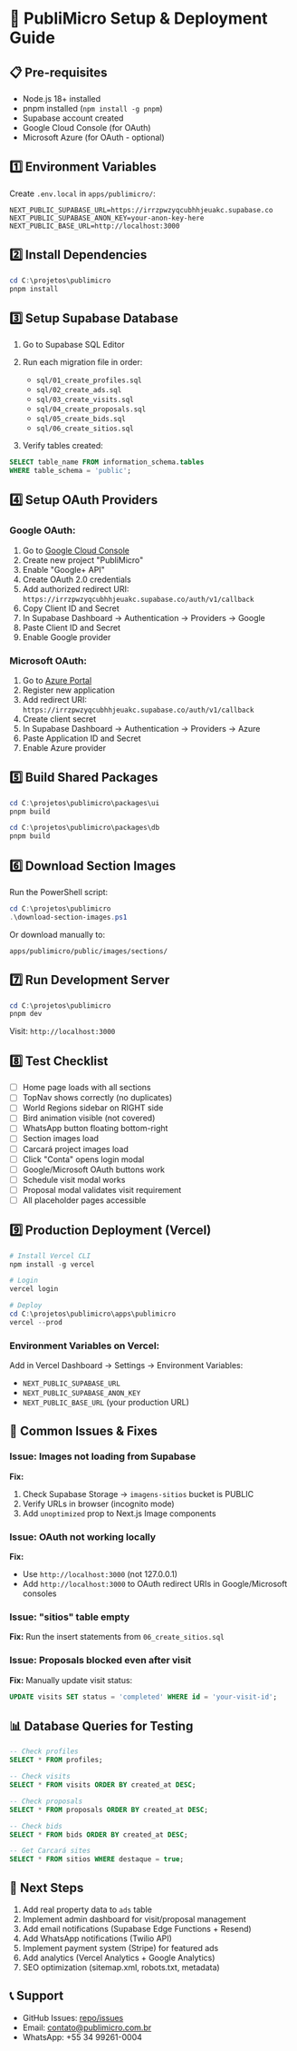 # 🚀 PubliMicro Setup & Deployment Guide

## 📋 Pre-requisites

- Node.js 18+ installed
- pnpm installed (`npm install -g pnpm`)
- Supabase account created
- Google Cloud Console (for OAuth)
- Microsoft Azure (for OAuth - optional)

## 1️⃣ Environment Variables

Create `.env.local` in `apps/publimicro/`:

```env
NEXT_PUBLIC_SUPABASE_URL=https://irrzpwzyqcubhhjeuakc.supabase.co
NEXT_PUBLIC_SUPABASE_ANON_KEY=your-anon-key-here
NEXT_PUBLIC_BASE_URL=http://localhost:3000
```

## 2️⃣ Install Dependencies

```powershell
cd C:\projetos\publimicro
pnpm install
```

## 3️⃣ Setup Supabase Database

1. Go to Supabase SQL Editor
2. Run each migration file in order:
   - `sql/01_create_profiles.sql`
   - `sql/02_create_ads.sql`
   - `sql/03_create_visits.sql`
   - `sql/04_create_proposals.sql`
   - `sql/05_create_bids.sql`
   - `sql/06_create_sitios.sql`

3. Verify tables created:
```sql
SELECT table_name FROM information_schema.tables 
WHERE table_schema = 'public';
```

## 4️⃣ Setup OAuth Providers

### Google OAuth:
1. Go to [Google Cloud Console](https://console.cloud.google.com/)
2. Create new project "PubliMicro"
3. Enable "Google+ API"
4. Create OAuth 2.0 credentials
5. Add authorized redirect URI: `https://irrzpwzyqcubhhjeuakc.supabase.co/auth/v1/callback`
6. Copy Client ID and Secret
7. In Supabase Dashboard → Authentication → Providers → Google
8. Paste Client ID and Secret
9. Enable Google provider

### Microsoft OAuth:
1. Go to [Azure Portal](https://portal.azure.com/)
2. Register new application
3. Add redirect URI: `https://irrzpwzyqcubhhjeuakc.supabase.co/auth/v1/callback`
4. Create client secret
5. In Supabase Dashboard → Authentication → Providers → Azure
6. Paste Application ID and Secret
7. Enable Azure provider

## 5️⃣ Build Shared Packages

```powershell
cd C:\projetos\publimicro\packages\ui
pnpm build

cd C:\projetos\publimicro\packages\db
pnpm build
```

## 6️⃣ Download Section Images

Run the PowerShell script:

```powershell
cd C:\projetos\publimicro
.\download-section-images.ps1
```

Or download manually to:
```
apps/publimicro/public/images/sections/
```

## 7️⃣ Run Development Server

```powershell
cd C:\projetos\publimicro
pnpm dev
```

Visit: `http://localhost:3000`

## 8️⃣ Test Checklist

- [ ] Home page loads with all sections
- [ ] TopNav shows correctly (no duplicates)
- [ ] World Regions sidebar on RIGHT side
- [ ] Bird animation visible (not covered)
- [ ] WhatsApp button floating bottom-right
- [ ] Section images load
- [ ] Carcará project images load
- [ ] Click "Conta" opens login modal
- [ ] Google/Microsoft OAuth buttons work
- [ ] Schedule visit modal works
- [ ] Proposal modal validates visit requirement
- [ ] All placeholder pages accessible

## 9️⃣ Production Deployment (Vercel)

```powershell
# Install Vercel CLI
npm install -g vercel

# Login
vercel login

# Deploy
cd C:\projetos\publimicro\apps\publimicro
vercel --prod
```

### Environment Variables on Vercel:
Add in Vercel Dashboard → Settings → Environment Variables:
- `NEXT_PUBLIC_SUPABASE_URL`
- `NEXT_PUBLIC_SUPABASE_ANON_KEY`
- `NEXT_PUBLIC_BASE_URL` (your production URL)

## 🔧 Common Issues & Fixes

### Issue: Images not loading from Supabase
**Fix:** 
1. Check Supabase Storage → `imagens-sitios` bucket is PUBLIC
2. Verify URLs in browser (incognito mode)
3. Add `unoptimized` prop to Next.js Image components

### Issue: OAuth not working locally
**Fix:**
- Use `http://localhost:3000` (not 127.0.0.1)
- Add `http://localhost:3000` to OAuth redirect URIs in Google/Microsoft consoles

### Issue: "sitios" table empty
**Fix:**
Run the insert statements from `06_create_sitios.sql`

### Issue: Proposals blocked even after visit
**Fix:**
Manually update visit status:
```sql
UPDATE visits SET status = 'completed' WHERE id = 'your-visit-id';
```

## 📊 Database Queries for Testing

```sql
-- Check profiles
SELECT * FROM profiles;

-- Check visits
SELECT * FROM visits ORDER BY created_at DESC;

-- Check proposals
SELECT * FROM proposals ORDER BY created_at DESC;

-- Check bids
SELECT * FROM bids ORDER BY created_at DESC;

-- Get Carcará sites
SELECT * FROM sitios WHERE destaque = true;
```

## 🎯 Next Steps

1. Add real property data to `ads` table
2. Implement admin dashboard for visit/proposal management
3. Add email notifications (Supabase Edge Functions + Resend)
4. Add WhatsApp notifications (Twilio API)
5. Implement payment system (Stripe) for featured ads
6. Add analytics (Vercel Analytics + Google Analytics)
7. SEO optimization (sitemap.xml, robots.txt, metadata)

## 📞 Support

- GitHub Issues: [repo/issues](https://github.com/josedavimartini-ship-it/publimicro/issues)
- Email: contato@publimicro.com.br
- WhatsApp: +55 34 99261-0004
```